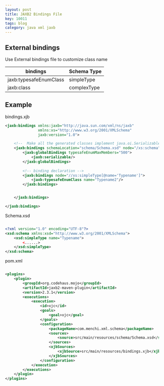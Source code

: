 ```yaml
---
layout: post
title: JAXB2 Bindings File
key: 10011
tags: blog
category: java xml jaxb
---
```


## External bindings

Use External bindings file to customize class name

| bindings |Schema Type|
|----------|-----------|
|jaxb:typesafeEnumClass|simpleType|
|jaxb:class|complexType|

## Example

bindings.xjb

```xml
<jaxb:bindings xmlns:jaxb="http://java.sun.com/xml/ns/jaxb"
               xmlns:xs="http://www.w3.org/2001/XMLSchema"
               jaxb:version="1.0">

    <!--  Make all the generated classes implement java.oi.Serializable -->
    <jaxb:bindings schemaLocation="schema/Schema.xsd" node="/xs:schema">
        <jaxb:globalBindings typesafeEnumMaxMembers="500">
            <jaxb:serializable/>
        </jaxb:globalBindings>
		
		<!-- binding declaration -->
        <jaxb:bindings node="//xs:simpleType[@name='Typename']">
            <jaxb:typesafeEnumClass name="Typename2"/>
        </jaxb:bindings>


    </jaxb:bindings>

</jaxb:bindings>

```

Schema.xsd

```xml

<?xml version="1.0" encoding="UTF-8"?>
<xsd:schema xmlns:xsd="http://www.w3.org/2001/XMLSchema">
	<xsd:simpleType name="Typename">
		<......>
	</xsd:simpleType>
</xsd:schema>


```

pom.xml

```xml

<plugins>
	<plugin>
		<groupId>org.codehaus.mojo</groupId>
		<artifactId>jaxb2-maven-plugin</artifactId>
		<version>2.3.1</version>
		<executions>
			<execution>
				<id>xjc</id>
				<goals>
					<goal>xjc</goal>
				</goals>
				<configuration>
					<packageName>com.menchi.xml.schema</packageName>
					<sources>
						<source>src/main/resources/schema/Schema.xsd</source>
					</sources>
					<xjbSources>
						<xjbSource>src/main/resources/bindings.xjb</xjbSource>
					</xjbSources>
				</configuration>
			</execution>
		</executions>
	</plugin>
</plugins>

```
